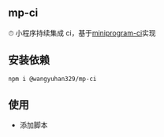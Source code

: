## mp-ci
⏱ 小程序持续集成 ci，基于[miniprogram-ci](https://www.npmjs.com/package/miniprogram-ci)实现

## 安装依赖
```shell
npm i @wangyuhan329/mp-ci
```
## 使用
- 添加脚本
```js


```
